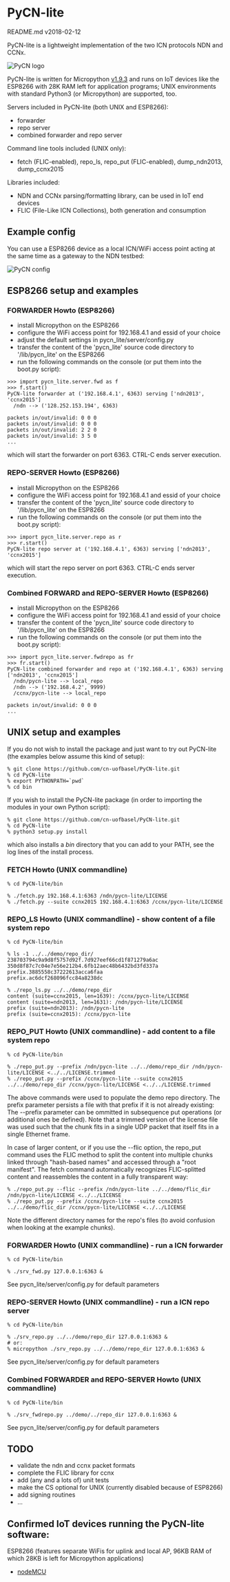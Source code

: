 # PyCN-lite

README.md v2018-02-12

PyCN-lite is a lightweight implementation of the two ICN protocols
NDN and CCNx.

![PyCN logo](doc/pycn-lite-logo-662x128.png)

PyCN-lite is written for Micropython
[v1.9.3](http://docs.micropython.org/en/v1.9.3/pyboard/) and runs on
IoT devices like the ESP8266 with 28K RAM left for application
programs; UNIX environments with standard Python3 (or Micropython) are
supported, too.

Servers included in PyCN-lite (both UNIX and ESP8266):
* forwarder
* repo server
* combined forwarder and repo server

Command line tools included (UNIX only):
* fetch (FLIC-enabled), repo_ls, repo_put (FLIC-enabled), dump_ndn2013, dump_ccnx2015

Libraries included:
* NDN and CCNx parsing/formatting library, can be used in IoT end devices
* FLIC (File-Like ICN Collections), both generation and consumption

## Example config

You can use a ESP8266 device as a local ICN/WiFi access point
acting at the same time as a gateway to the NDN testbed:

![PyCN config](doc/PyCN-config.png "PyCN as an IoT gateway")


## ESP8266 setup and examples

### FORWARDER Howto (ESP8266)

* install Micropython on the ESP8266
* configure the WiFi access point for 192.168.4.1 and essid of your choice
* adjust the default settings in pycn_lite/server/config.py
* transfer the content of the 'pycn_lite' source code directory to '/lib/pycn_lite' on the ESP8266
* run the following commands on the console (or put them into the boot.py script):
```
>>> import pycn_lite.server.fwd as f
>>> f.start()
PyCN-lite forwarder at ('192.168.4.1', 6363) serving ['ndn2013', 'ccnx2015']
  /ndn --> ('128.252.153.194', 6363)

packets in/out/invalid: 0 0 0
packets in/out/invalid: 0 0 0
packets in/out/invalid: 2 2 0
packets in/out/invalid: 3 5 0
...
```
which will start the forwarder on port 6363. CTRL-C ends server execution.


### REPO-SERVER Howto (ESP8266)

* install Micropython on the ESP8266
* configure the WiFi access point for 192.168.4.1 and essid of your choice
* transfer the content of the 'pycn_lite' source code directory to '/lib/pycn_lite' on the ESP8266
* run the following commands on the console (or put them into the boot.py script):
```
>>> import pycn_lite.server.repo as r
>>> r.start()
PyCN-lite repo server at ('192.168.4.1', 6363) serving ['ndn2013', 'ccnx2015']
```
which will start the repo server on port 6363. CTRL-C ends server execution.


### Combined FORWARD and REPO-SERVER Howto (ESP8266)

* install Micropython on the ESP8266
* configure the WiFi access point for 192.168.4.1 and essid of your choice
* transfer the content of the 'pycn_lite' source code directory to '/lib/pycn_lite' on the ESP8266
* run the following commands on the console (or put them into the boot.py script):
```
>>> import pycn_lite.server.fwdrepo as fr
>>> fr.start()
PyCN-lite combined forwarder and repo at ('192.168.4.1', 6363) serving ['ndn2013', 'ccnx2015']
  /ndn/pycn-lite --> local_repo
  /ndn --> ('192.168.4.2', 9999)
  /ccnx/pycn-lite --> local_repo

packets in/out/invalid: 0 0 0
...
```

## UNIX setup and examples

If you do not wish to install the package and just want to try out
PyCN-lite (the examples below assume this kind of setup):
```
% git clone https://github.com/cn-uofbasel/PyCN-lite.git
% cd PyCN-lite
% export PYTHONPATH=`pwd`
% cd bin
```

If you wish to install the PyCN-lite package (in order to importing
the modules in your own Python script):
```
% git clone https://github.com/cn-uofbasel/PyCN-lite.git
% cd PyCN-lite
% python3 setup.py install
```
which also installs a _bin_ directory that you can add to your PATH,
see the log lines of the install process.


### FETCH Howto (UNIX commandline)
```
% cd PyCN-lite/bin

% ./fetch.py 192.168.4.1:6363 /ndn/pycn-lite/LICENSE
% ./fetch.py --suite ccnx2015 192.168.4.1:6363 /ccnx/pycn-lite/LICENSE
```

### REPO_LS Howto (UNIX commandline) - show content of a file system repo
```
% cd PyCN-lite/bin

% ls -1 ../../demo/repo_dir/
238703794c9a9d8f5757d92f.7d927eef66cd1f871279a6ac
350d8f87c7c04e7e56e212b4.6fb12aec48b6432bd3fd337a
prefix.3885558c37222613acca6faa
prefix.ac6dcf268096fcc84a8238dc

% ./repo_ls.py ../../demo/repo_dir
content (suite=ccnx2015, len=1639): /ccnx/pycn-lite/LICENSE
content (suite=ndn2013, len=1631): /ndn/pycn-lite/LICENSE
prefix (suite=ndn2013): /ndn/pycn-lite
prefix (suite=ccnx2015): /ccnx/pycn-lite
```

### REPO_PUT Howto (UNIX commandline) - add content to a file system repo
```
% cd PyCN-lite/bin

% ./repo_put.py --prefix /ndn/pycn-lite ../../demo/repo_dir /ndn/pycn-lite/LICENSE <../../LICENSE.trimmed 
% ./repo_put.py --prefix /ccnx/pycn-lite --suite ccnx2015 ../../demo/repo_dir /ccnx/pycn-lite/LICENSE <../../LICENSE.trimmed
```

The above commands were used to populate the demo repo directory. The
prefix parameter persists a file with that prefix if it is not already
existing: The --prefix parameter can be ommitted in subsequence put
operations (or additional ones be defined). Note that a trimmed
version of the license file was used such that the chunk fits in a
single UDP packet that itself fits in a single Ethernet frame.

In case of larger content, or if you use the --flic option, the
repo_put command uses the FLIC method to split the content into
multiple chunks linked through "hash-based names" and accessed through
a "root manifest". The fetch command automatically recognizes
FLIC-splitted content and reassembles the content in a fully
transparent way:

```
% ./repo_put.py --flic --prefix /ndn/pycn-lite ../../demo/flic_dir /ndn/pycn-lite/LICENSE <../../LICENSE
% ./repo_put.py --prefix /ccnx/pycn-lite --suite ccnx2015 ../../demo/flic_dir /ccnx/pycn-lite/LICENSE <../../LICENSE
```

Note the different directory names for the repo's files (to avoid
confusion when looking at the example chunks).


### FORWARDER Howto (UNIX commandline) - run a ICN forwarder

```
% cd PyCN-lite/bin

% ./srv_fwd.py 127.0.0.1:6363 &
```
See pycn_lite/server/config.py for default parameters


### REPO-SERVER Howto (UNIX commandline) - run a ICN repo server

```
% cd PyCN-lite/bin

% ./srv_repo.py ../../demo/repo_dir 127.0.0.1:6363 &
# or:
% micropython ./srv_repo.py ../../demo/repo_dir 127.0.0.1:6363 &
```
See pycn_lite/server/config.py for default parameters


### Combined FORWARDER and REPO-SERVER Howto (UNIX commandline)

```
% cd PyCN-lite/bin

% ./srv_fwdrepo.py ../demo/../repo_dir 127.0.0.1:6363 &
```
See pycn_lite/server/config.py for default parameters


## TODO

* validate the ndn and ccnx packet formats
* complete the FLIC library for ccnx
* add (any and a lots of) unit tests
* make the CS optional for UNIX (currently disabled because of ESP8266)
* add signing routines
* ...

## Confirmed IoT devices running the PyCN-lite software:

ESP8266 (features separate WiFis for uplink and local AP, 96KB RAM of
which 28KB is left for Micropython applications)
* [nodeMCU](http://nodemcu.com/index_en.html)
